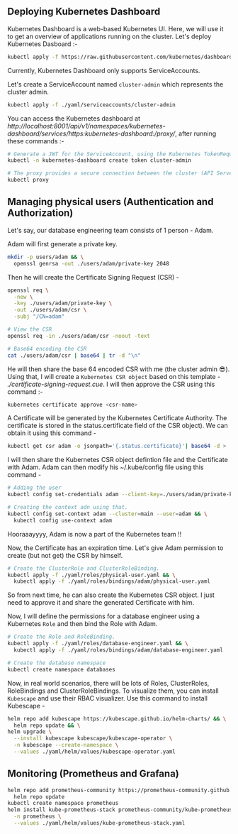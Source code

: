 ## Deploying Kubernetes Dashboard

Kubernetes Dashboard is a web-based Kubernetes UI. Here, we will use it to get an overview of
applications running on the cluster. Let's deploy Kubernetes Dasboard :-
```sh
kubectl apply -f https://raw.githubusercontent.com/kubernetes/dashboard/v2.7.0/aio/deploy/recommended.yaml
```
Currently, Kubernetes Dashboard only supports ServiceAccounts.

Let's create a ServiceAccount named `cluster-admin` which represents the cluster admin.
```sh
kubectl apply -f ./yaml/serviceaccounts/cluster-admin
```

You can access the Kubernetes dashboard at *http://localhost:8001/api/v1/namespaces/kubernetes-dashboard/services/https:kubernetes-dashboard:/proxy/*, after running these commands :-
```sh
# Generate a JWT for the ServiceAccount, using the Kubernetes TokenRequest API
kubectl -n kubernetes-dashboard create token cluster-admin

# The proxy provides a secure connection between the cluster (API Server) and the client.
kubectl proxy
```

## Managing physical users (Authentication and Authorization)

Let's say, our database engineering team consists of 1 person - Adam.

Adam will first generate a private key.
```sh
mkdir -p users/adam && \
  openssl genrsa -out ./users/adam/private-key 2048
```

Then he will create the Certificate Signing Request (CSR) -
```sh
openssl req \
  -new \
  -key ./users/adam/private-key \
  -out ./users/adam/csr \
  -subj "/CN=adam"

# View the CSR
openssl req -in ./users/adam/csr -noout -text

# Base64 encoding the CSR
cat ./users/adam/csr | base64 | tr -d "\n"
```

He will then share the base 64 encoded CSR with me (the cluster admin 😎). Using that, I will create
a `Kubernetes CSR object` based on this template - *./certificate-signing-request.cue*. I will then
approve the CSR using this command :-
```sh
kubernetes certificate approve <csr-name>
```
A Certificate will be generated by the Kubernetes Certificate Authority. The certificate is stored
in the status.certificate field of the CSR object). We can obtain it using this command -
```sh
kubectl get csr adam -o jsonpath='{.status.certificate}'| base64 -d > ./users/adam/certificate
```

I will then share the Kubernetes CSR object defintion file and the Certificate with Adam. Adam can
then modify his ~/.kube/config file using this command -
```sh
# Adding the user
kubectl config set-credentials adam --client-key=./users/adam/private-key --client-certificate=./users/adam/certificate --embed-certs=true

# Creating the context adn using that.
kubectl config set-context adam --cluster=main --user=adam && \
  kubectl config use-context adam
```

Hooraaayyyy, Adam is now a part of the Kubernetes team !!

Now, the Certificate has an expiration time. Let's give Adam permission to create (but not get) the
CSR by himself.
```sh
# Create the ClusterRole and ClusterRoleBinding.
kubectl apply -f ./yaml/roles/physical-user.yaml && \
  kubectl apply -f ./yaml/roles/bindings/adam/physical-user.yaml
```
So from next time, he can also create the Kubernetes CSR object. I just need to approve it and share
the generated Certificate with him.

Now, I will define the permissions for a database engineer using a Kubernetes `Role` and then bind the Role with Adam.
```sh
# Create the Role and RoleBinding.
kubectl apply -f ./yaml/roles/database-engineer.yaml && \
  kubectl apply -f ./yaml/roles/bindings/adam/database-engineer.yaml

# Create the database namespace
kubectl create namespace databases
```

Now, in real world scenarios, there will be lots of Roles, ClusterRoles, RoleBindings and
ClusterRoleBindings. To visualize them, you can install `Kubescape` and use their RBAC
visualizer. Use this command to install Kubescape -
```sh
helm repo add kubescape https://kubescape.github.io/helm-charts/ && \
  helm repo update && \
helm upgrade \
  --install kubescape kubescape/kubescape-operator \
  -n kubescape --create-namespace \
  --values ./yaml/helm/values/kubescape-operator.yaml
```

## Monitoring (Prometheus and Grafana)

```sh
helm repo add prometheus-community https://prometheus-community.github.io/helm-charts && \
  helm repo update
kubectl create namespace prometheus
helm install kube-prometheus-stack prometheus-community/kube-prometheus-stack \
  -n prometheus \
  --values ./yaml/helm/values/kube-prometheus-stack.yaml
```